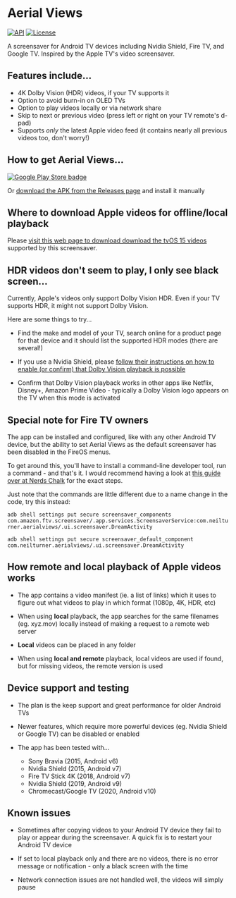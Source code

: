 # Aerial Views

[![API](https://img.shields.io/badge/API-23%2B-brightgreen.svg?style=flat)](https://android-arsenal.com/api?level=23)
[![License](https://img.shields.io/:license-gpl%20v3-brightgreen.svg?style=flat)](https://raw.githubusercontent.com/theothernt/AerialViews/master/LICENSE)

A screensaver for Android TV devices including Nvidia Shield, Fire TV, and Google TV. Inspired by the Apple TV's video screensaver.

## Features include...

* 4K Dolby Vision (HDR) videos, if your TV supports it
* Option to avoid burn-in on OLED TVs
* Option to play videos locally or via network share
* Skip to next or previous video (press left or right on your TV remote's d-pad)
* Supports *only* the latest Apple video feed (it contains nearly all previous videos too, don't worry!)

## How to get Aerial Views...

[![Google Play Store badge](https://play.google.com/intl/en_us/badges/images/badge_new.png)](https://play.google.com/store/apps/details?id=com.neilturner.aerialviews)

Or [download the APK from the Releases page](https://github.com/theothernt/AerialViews/releases) and install it manually

## Where to download Apple videos for offline/local playback

Please [visit this web page to download download the tvOS 15 videos](https://aerial-videos.netlify.app/) supported by this screensaver.

## HDR videos don't seem to play, I only see black screen...

Currently, Apple's videos only support Dolby Vision HDR. Even if your TV supports HDR, it might not support Dolby Vision.

Here are some things to try...

* Find the make and model of your TV, search online for a product page for that device and it should list the supported HDR modes (there are several!)

* If you use a Nvidia Shield, please [follow their instructions on how to enable (or confirm) that Dolby Vision playback is possible](https://www.nvidia.com/en-us/shield/support/shield-tv/enable-dolby-vision-hdr10-on-shield/)

* Confirm that Dolby Vision playback works in other apps like Netflix, Disney+, Amazon Prime Video - typically a Dolby Vision logo appears on the TV when this mode is activated

## Special note for Fire TV owners

The app can be installed and configured, like with any other Android TV device, but the ability to set Aerial Views as the default screensaver has been disabled in the FireOS menus.

To get around this, you'll have to install a command-line developer tool, run a command - and that's it. I would recommend having a look at [this guide over at Nerds Chalk](https://nerdschalk.com/change-fire-tv-screensaver-apple-tv/) for the exact steps.

Just note that the commands are little different due to a name change in the code, try this instead:

`adb shell settings put secure screensaver_components com.amazon.ftv.screensaver/.app.services.ScreensaverService:com.neilturner.aerialviews/.ui.screensaver.DreamActivity`

`adb shell settings put secure screensaver_default_component com.neilturner.aerialviews/.ui.screensaver.DreamActivity`

## How remote and local playback of Apple videos works

* The app contains a video manifest (ie. a list of links) which it uses to figure out what videos to play in which format (1080p, 4K, HDR, etc)

* When using **local** playback, the app searches for the same filenames (eg. xyz.mov) locally instead of making a request to a remote web server

* **Local** videos can be placed in any folder

* When using **local and remote** playback, local videos are used if found, but for missing videos, the remote version is used

## Device support and testing

* The plan is the keep support and great performance for older Android TVs

* Newer features, which require more powerful devices (eg. Nvidia Shield or Google TV) can be disabled or enabled

* The app has been tested with...
  * Sony Bravia (2015, Android v6)
  * Nvidia Shield (2015, Android v7)
  * Fire TV Stick 4K (2018, Android v7)
  * Nvidia Shield (2019, Android v9)
  * Chromecast/Google TV (2020, Android v10)

## Known issues

* Sometimes after copying videos to your Android TV device they fail to play or appear during the screensaver. A quick fix is to restart your Android TV device

* If set to local playback only and there are no videos, there is no error message or notification - only a black screen with the time

* Network connection issues are not handled well, the videos will simply pause
